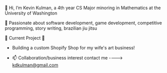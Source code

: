 👋 Hi, I’m Kevin Kulman, a 4th year CS Major minoring in Mathematics at the University of Washington

👀 Passionate about software development, game development, competitive programming, story writing, brazilian jiu jitsu

🌱 Current Project 🌱

   * Building a custom Shopify Shop for my wife's art business!

- 📫 Collaboration/business interest contact me  ----> kdkulman@gmail.com 

<!---
kdkulman/kdkulman is a ✨ special ✨ repository because its `README.md` (this file) appears on your GitHub profile.
You can click the Preview link to take a look at your changes.
--->

